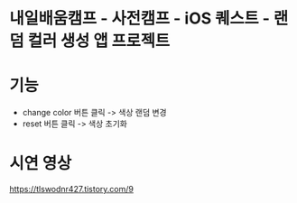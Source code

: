 # 내일배움캠프 - 사전캠프 - iOS 퀘스트 - 랜덤 컬러 생성 앱 프로젝트

# 기능 
  - change color 버튼 클릭 -> 색상 랜덤 변경
  - reset 버튼 클릭 -> 색상 초기화 

# 시연 영상
https://tlswodnr427.tistory.com/9
